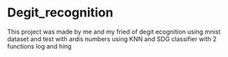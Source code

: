 # Degit_recognition
This project was made by me and my fried of degit ecognition  using mnist dataset and test with ardis numbers
using KNN and SDG classifier with 2 functions log and hing

